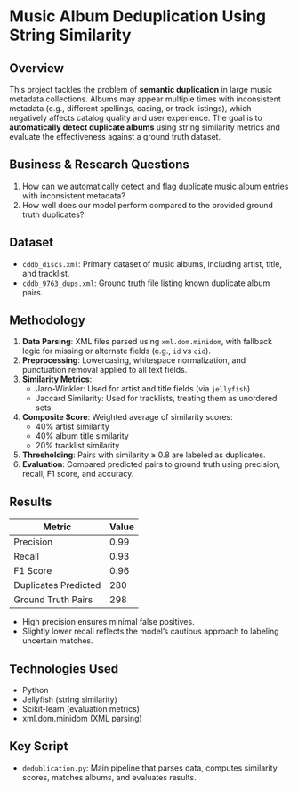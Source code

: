# Music Album Deduplication Using String Similarity

## Overview

This project tackles the problem of **semantic duplication** in large music metadata collections. Albums may appear multiple times with inconsistent metadata (e.g., different spellings, casing, or track listings), which negatively affects catalog quality and user experience. The goal is to **automatically detect duplicate albums** using string similarity metrics and evaluate the effectiveness against a ground truth dataset.

## Business & Research Questions

1. How can we automatically detect and flag duplicate music album entries with inconsistent metadata?  
2. How well does our model perform compared to the provided ground truth duplicates?

## Dataset

- `cddb_discs.xml`: Primary dataset of music albums, including artist, title, and tracklist.
- `cddb_9763_dups.xml`: Ground truth file listing known duplicate album pairs.

## Methodology

1. **Data Parsing**: XML files parsed using `xml.dom.minidom`, with fallback logic for missing or alternate fields (e.g., `id` vs `cid`).
2. **Preprocessing**: Lowercasing, whitespace normalization, and punctuation removal applied to all text fields.
3. **Similarity Metrics**:
   - Jaro-Winkler: Used for artist and title fields (via `jellyfish`)
   - Jaccard Similarity: Used for tracklists, treating them as unordered sets
4. **Composite Score**: Weighted average of similarity scores:
   - 40% artist similarity
   - 40% album title similarity
   - 20% tracklist similarity
5. **Thresholding**: Pairs with similarity ≥ 0.8 are labeled as duplicates.
6. **Evaluation**: Compared predicted pairs to ground truth using precision, recall, F1 score, and accuracy.

## Results

| Metric               | Value |
|----------------------|-------|
| Precision            | 0.99  |
| Recall               | 0.93  |
| F1 Score             | 0.96  |
| Duplicates Predicted | 280   |
| Ground Truth Pairs   | 298   |

- High precision ensures minimal false positives.
- Slightly lower recall reflects the model’s cautious approach to labeling uncertain matches.

## Technologies Used

- Python
- Jellyfish (string similarity)
- Scikit-learn (evaluation metrics)
- xml.dom.minidom (XML parsing)

## Key Script

- `dedublication.py`: Main pipeline that parses data, computes similarity scores, matches albums, and evaluates results.
